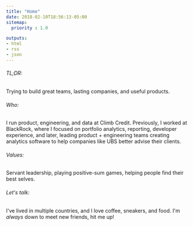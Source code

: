 ```yaml
---
title: "Home"
date: 2018-02-10T18:56:13-05:00
sitemap:
  priority : 1.0

outputs:
- html
- rss
- json
---
```

<h6>TL;DR:</h6>
<p>Trying to build great teams, lasting companies, and useful products.</p>
<h6>Who:</h6>
<p>I run product, engineering, and data at Climb Credit. Previously, I worked at BlackRock, where I focused on portfolio analytics, reporting,  developer experience, and later, leading product + engineering teams creating analytics software to help companies like UBS better advise their clients.</p>
<h6>Values:</h6>
<p>Servant leadership, playing positive-sum games, helping people find their best selves.</p>
<h6>Let's talk:</h6>
<p>I've lived in multiple countries, and I love coffee, sneakers, and food. I'm <i>always</i> down to meet new friends, hit me up!</p> 
